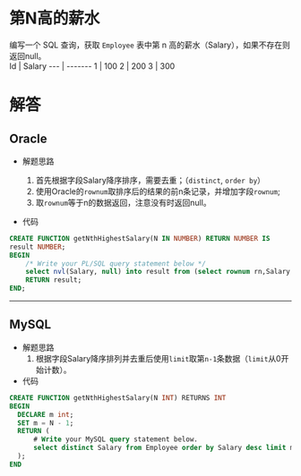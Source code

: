 # 第N高的薪水  
编写一个 SQL 查询，获取 `Employee` 表中第 n 高的薪水（Salary），如果不存在则返回null。    
Id | Salary 
--- | ------- 
1 | 100
2 | 200
3 | 300
  
#  解答  
##  Oracle  
* 解题思路  
  1. 首先根据字段Salary降序排序，需要去重；（`distinct`, `order by`）  
  2. 使用Oracle的`rownum`取排序后的结果的前n条记录，并增加字段`rownum`;  
  3. 取`rownum`等于n的数据返回，注意没有时返回null。  
  
* 代码    
```sql
CREATE FUNCTION getNthHighestSalary(N IN NUMBER) RETURN NUMBER IS
result NUMBER;
BEGIN
    /* Write your PL/SQL query statement below */
    select nvl(Salary, null) into result from (select rownum rn,Salary from (select distinct Salary from Employee order by Salary desc) where rownum < n+1) where rn = n;
    RETURN result;
END;
```
***

## MySQL  
* 解题思路  
  1. 根据字段Salary降序排列并去重后使用`limit`取第`n-1`条数据（`limit`从0开始计数）。   
* 代码    
```sql
CREATE FUNCTION getNthHighestSalary(N INT) RETURNS INT
BEGIN
  DECLARE m int;
  SET m = N - 1;
  RETURN (
      # Write your MySQL query statement below.
      select distinct Salary from Employee order by Salary desc limit m, 1
  );
END
```   
